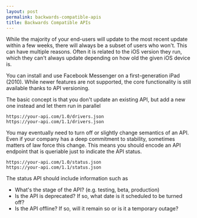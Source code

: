 ```yaml
---
layout: post
permalink: backwards-compatible-apis
title: Backwards Compatible APIs
---
```


While the majority of your end-users will update to the most recent update within a few weeks, there will always be a subset of users who won't. This can have multiple reasons. Often it is related to the iOS version they run, which they can't always update depending on how old the given iOS device is.

You can install and use Facebook Messenger on a first-generation iPad (2010). While newer features are not supported, the core functionality is still available thanks to API versioning.

The basic concept is that you don't update an existing API, but add a new one instead and let them run in parallel

```
https://your-api.com/1.0/drivers.json
https://your-api.com/1.1/drivers.json
```

You may eventually need to turn off or slightly change semantics of an API. Even if your company has a deep commitment to stability, sometimes matters of law force this change. This means you should encode an API endpoint that is queriable just to indicate the API status. 

```
https://your-api.com/1.0/status.json
https://your-api.com/1.1/status.json
```

The status API should include information such as

 - What's the stage of the API? (e.g. testing, beta, production)
 - Is the API is deprecated? If so, what date is it scheduled to be turned off?
 - Is the API offline? If so, will it remain so or is it a temporary outage?


 

